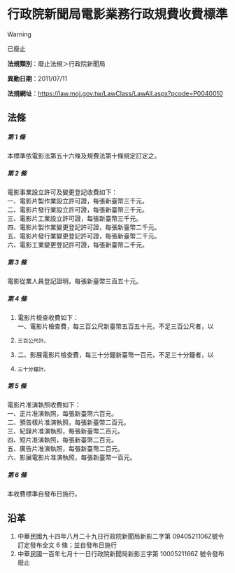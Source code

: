 # 行政院新聞局電影業務行政規費收費標準


> [!WARNING]
> 已廢止


**法規類別**：廢止法規＞行政院新聞局

**異動日期**：2011/07/11  

**法規網址**：https://law.moj.gov.tw/LawClass/LawAll.aspx?pcode=P0040010



## 法條
##### 第 1 條
本標準依電影法第五十六條及規費法第十條規定訂定之。

##### 第 2 條
電影事業設立許可及變更登記收費如下：  
一、電影片製作業設立許可證，每張新臺幣三千元。  
二、電影片發行業設立許可證，每張新臺幣三千元。  
三、電影片工業設立許可證，每張新臺幣三千元。  
四、電影片製作業變更登記許可證，每張新臺幣二千元。  
五、電影片發行業變更登記許可證，每張新臺幣二千元。  
六、電影工業變更登記許可證，每張新臺幣二千元。

##### 第 3 條
電影從業人員登記證明，每張新臺幣三百五十元。

##### 第 4 條
1. 電影片檢查收費如下：  
一、電影片檢查費，每三百公尺新臺幣五百五十元，不足三百公尺者，以
1.     三百公尺計。
1. 二、影展電影片檢查費，每三十分鐘新臺幣一百元，不足三十分鐘者，以
1.     三十分鐘計。

##### 第 5 條
電影片准演執照收費如下：  
一、正片准演執照，每張新臺幣六百元。  
二、預告樣片准演執照，每張新臺幣二百元。  
三、紀錄片准演執照，每張新臺幣二百元。  
四、短片准演執照，每張新臺幣二百元。  
五、廣告片准演執照，每張新臺幣二百元。  
六、影展電影片准演執照，每張新臺幣一百元。

##### 第 6 條
本收費標準自發布日施行。

## 沿革
1. 中華民國九十四年八月二十九日行政院新聞局新影二字第 0940521106Z號令訂定發布全文 6  條；並自發布日施行
1. 中華民國一百年七月十一日行政院新聞局新影三字第 1000521166Z  號令發布廢止                                                    
